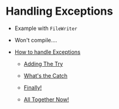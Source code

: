 # Handling Exceptions

* Example with ``FileWriter``

* Won't compile....

* [How to handle Exceptions](http://docs.oracle.com/javase/tutorial/essential/exceptions/handling.html)

  * [Adding The Try](http://docs.oracle.com/javase/tutorial/essential/exceptions/try.html)

  * [What's the Catch](http://docs.oracle.com/javase/tutorial/essential/exceptions/catch.html)

  * [Finally!](http://docs.oracle.com/javase/tutorial/essential/exceptions/finally.html)

  * [All Together Now!](http://docs.oracle.com/javase/tutorial/essential/exceptions/putItTogether.html)
